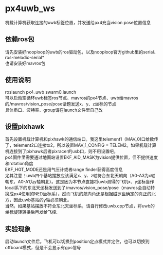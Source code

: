 # px4uwb_ws
机载计算机获取连接的uwb标签位置，并发送给px4充当vision pose位置信息  

## 依赖ros包
请先安装好nooploop的uwb的ros驱动包，以及nooploop官方github里的serial、ros-melodic-serial*  
也请安装好mavros包  

## 使用说明
roslaunch px4_uwb swarm0.launch  
可以启动空循环uwb标签ros节点、mavros的px4节点、uwb给mavros的/mavros/vision_pose/pose话题发送x、y、z坐标的节点  
具体串口、波特率、group请在launch文件里自己改  

## 设置pixhawk
首先设置机载计算机和pixhawk的通信端口，我这里telement1（MAV_0)口给数传了，telement2口连接tx2，所以设置MAV_1_CONFIG = TELEM2。如果机载计算机连接到了pixhawk后者pixracer的usb口，则不用设置吧。  
px4固件里需要通过地面站设置EKF_AID_MASK为vision提供位置，但不提供速度和rotation角度  
EKF_HGT_MODE还是用气压计或者range finder获得高度信息  
尤其注意！uwb四个基站摆放应该满足x、y、z轴符合东北天朝向（A0-A3为x轴朝东，A0-A1为y轴朝北）。这是因为本节点直接将uwb测得的飞机x、y坐标当作local系下的东北天坐标发送到了/mavros/vision_pose/pose（mavros会自动转换成px4使用的NED坐标系），然而飞机的航向角还是根据磁罗盘确定的真正的北方，因此uwb基站的y轴必须朝北。  
当然，如果基站摆放不符合东北天坐标系，请自行修改uwb.cpp节点，将uwb的坐标旋转转换后再发给飞控.  

## 实验现象
启动launch文件后，飞机可以切换到position定点模式并定住，也可以切换到offboard模式，但是不会显示有gps信号  
